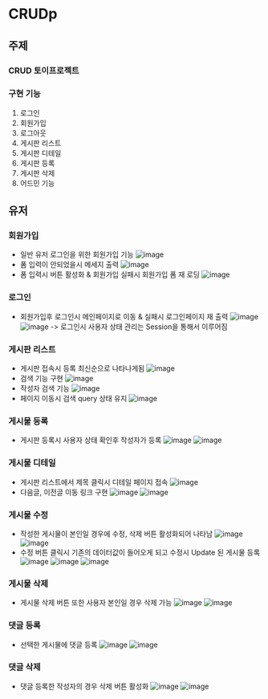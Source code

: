 # CRUDp

## 주제
### CRUD 토이프로젝트

### 구현 기능
1. 로그인
2. 회원가입
3. 로그아웃
4. 게시판 리스트
5. 게시판 디테일
6. 게시판 등록
7. 게시판 삭제
8. 어드민 기능

## 유저
### 회원가입

- 일반 유저 로그인을 위한 회원가입 기능
![image](https://github.com/Sn-bow/CRUDp/assets/107871028/a290b1a2-4d79-40b5-9d35-a2140e263428)
- 폼 입력이 안되었을시 메세지 출력
![image](https://github.com/Sn-bow/CRUDp/assets/107871028/1ccac337-c4fb-417e-bb73-e65659b2c396)
- 폼 입력시 버튼 활성화 & 회원가입 실패시 회원가입 폼 재 로딩
![image](https://github.com/Sn-bow/CRUDp/assets/107871028/e353c530-85e7-45e5-9cf9-04ee48881fc2)

### 로그인

- 회원가입후 로그인시 메인페이지로 이동 & 실패시 로그인페이지 재 출력
![image](https://github.com/Sn-bow/CRUDp/assets/107871028/80d7a28b-c9ad-4cdf-8b11-0a7d284e155f)
![image](https://github.com/Sn-bow/CRUDp/assets/107871028/c711079f-1def-4b65-9641-559a7ee79732)
-> 로그인시 사용자 상태 관리는 Session을 통해서 이루어짐

### 게시판 리스트

- 게시판 접속시 등록 최신순으로 나타나게됨
![image](https://github.com/Sn-bow/CRUDp/assets/107871028/50e98b0c-6548-454e-8ebc-fd90f93daa1b)
- 검색 기능 구현
![image](https://github.com/Sn-bow/CRUDp/assets/107871028/681ed865-ce38-4c07-807c-a9ff679a0014)
- 작성자 검색 기능
![image](https://github.com/Sn-bow/CRUDp/assets/107871028/02fef744-89dd-469f-8b5b-5286a9e5b00a)
- 페이지 이동시 검색 query 상태 유지
![image](https://github.com/Sn-bow/CRUDp/assets/107871028/64024b39-9a02-445f-945f-db82b1ab94d6)

### 게시물 등록

- 게시판 등록시 사용자 상태 확인후 작성자가 등록
![image](https://github.com/Sn-bow/CRUDp/assets/107871028/f703e3ad-b8fe-4182-91e3-f6f933438dae)
![image](https://github.com/Sn-bow/CRUDp/assets/107871028/6f24ce77-fd5c-4656-a070-52a99ec8db39)

### 게시물 디테일

- 게시판 리스트에서 제목 클릭시 디테일 페이지 접속
![image](https://github.com/Sn-bow/CRUDp/assets/107871028/386bb9bb-d13d-460b-8f98-5de42807d5dc)
- 다음글, 이전글 이동 링크 구현
![image](https://github.com/Sn-bow/CRUDp/assets/107871028/459ebafc-23e2-4890-8619-33c55f58a197)
![image](https://github.com/Sn-bow/CRUDp/assets/107871028/c33bf716-1d76-4d7d-87e1-d03402b1ac76)


### 게시물 수정

- 작성한 게시물이 본인일 경우에 수정, 삭제 버튼 활성화되어 나타남
![image](https://github.com/Sn-bow/CRUDp/assets/107871028/0ebe832e-b00c-4326-b79c-13dc0b6c27a3)
![image](https://github.com/Sn-bow/CRUDp/assets/107871028/618a65b7-d1fa-4463-9a2a-d0286a3f46c4)
- 수정 버튼 클릭시 기존의 데이터값이 들어오게 되고 수정시 Update 된 게시물 등록
![image](https://github.com/Sn-bow/CRUDp/assets/107871028/a4485747-8c06-4510-b0e2-fd470d699a34)
![image](https://github.com/Sn-bow/CRUDp/assets/107871028/6b8fe22a-14a1-42cd-890e-ee85b79436a6)
![image](https://github.com/Sn-bow/CRUDp/assets/107871028/09a6ba74-b544-4352-b59b-fa75e25ef231)

### 게시물 삭제

- 게시물 삭제 버튼 또한 사용자 본인일 경우 삭제 가능
![image](https://github.com/Sn-bow/CRUDp/assets/107871028/e4a24dfc-0c03-47dd-8a41-21feece09c2b)
![image](https://github.com/Sn-bow/CRUDp/assets/107871028/bc2d4749-c94d-4bb2-addd-98578f79d59f)

### 댓글 등록

- 선택한 게시물에 댓글 등록
![image](https://github.com/Sn-bow/CRUDp/assets/107871028/0b3c5aab-7a44-4641-9d42-a63d02a540d6)
![image](https://github.com/Sn-bow/CRUDp/assets/107871028/475de78a-5dc9-4e0a-88ff-8fe44fef2760)

### 댓글 삭제

- 댓글 등록한 작성자의 경우 삭제 버튼 활성화
![image](https://github.com/Sn-bow/CRUDp/assets/107871028/6826017f-af3a-4abe-a522-7e745c657449)
![image](https://github.com/Sn-bow/CRUDp/assets/107871028/9cf58674-c1e2-4a66-ad4d-1fdef173ad90)

